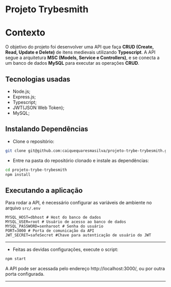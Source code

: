 # Projeto Trybesmith

# Contexto

O objetivo do projeto foi desenvolver uma API que faça **CRUD (Create, Read, Update e Delete)** de itens medievais utilizando **Typescript**. A API segue a arquitetura **MSC (Models, Service e Controllers)**, e se conecta a um banco de dados  **MySQL** para executar as operações **CRUD**.

## Tecnologias usadas
* Node.js;
* Express.js;
* Typescript;
* JWT(JSON Web Token);
* MySQL;

## Instalando Dependências

* Clone o repositório:
```bash
git clone git@github.com:caiquequaresmasilva/projeto-trybe-trybesmith.git
``` 

* Entre na pasta do repositório clonado e instale as dependências:

```bash
cd projeto-trybe-trybesmith
npm install
``` 


## Executando a aplicação


Para rodar a API, é necessário configurar as variáveis de ambiente no arquivo `src/.env`

```
MYSQL_HOST=dbhost # Host do banco de dados
MYSQL_USER=root # Usuário de acesso ao banco de dados
MYSQL_PASSWORD=senharoot # Senha do usuário
PORT=3000 # Porta de comunicação da API
JWT_SECRET=safeSecret #Chave para autenticação de usuário do JWT
``` 
---

* Feitas as devidas configurações, execute o script:
```bash
npm start
``` 

A API pode ser acessada pelo endereço http://localhost:3000/, ou por outra porta configurada.

---
